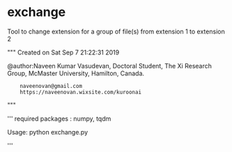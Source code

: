 # exchange
Tool to change extension for a group of file(s) from extension 1 to extension 2

"""
Created on Sat Sep  7 21:22:31 2019

@author:Naveen Kumar Vasudevan, 
        Doctoral Student, 
        The Xi Research Group, 
        McMaster University, 
        Hamilton, 
        Canada.
        
        naveenovan@gmail.com
        https://naveenovan.wixsite.com/kuroonai
"""

'''
required packages : numpy, tqdm

Usage: python exchange.py   <location> <from extension> <to extension>

'''

